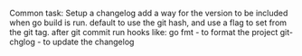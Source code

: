 Common task:
Setup a changelog
add a way for the version to be included when go build is run. default to use the git hash, and use a flag to set from the git tag.
after git commit run hooks like:
go fmt - to format the project
git-chglog - to update the changelog 
